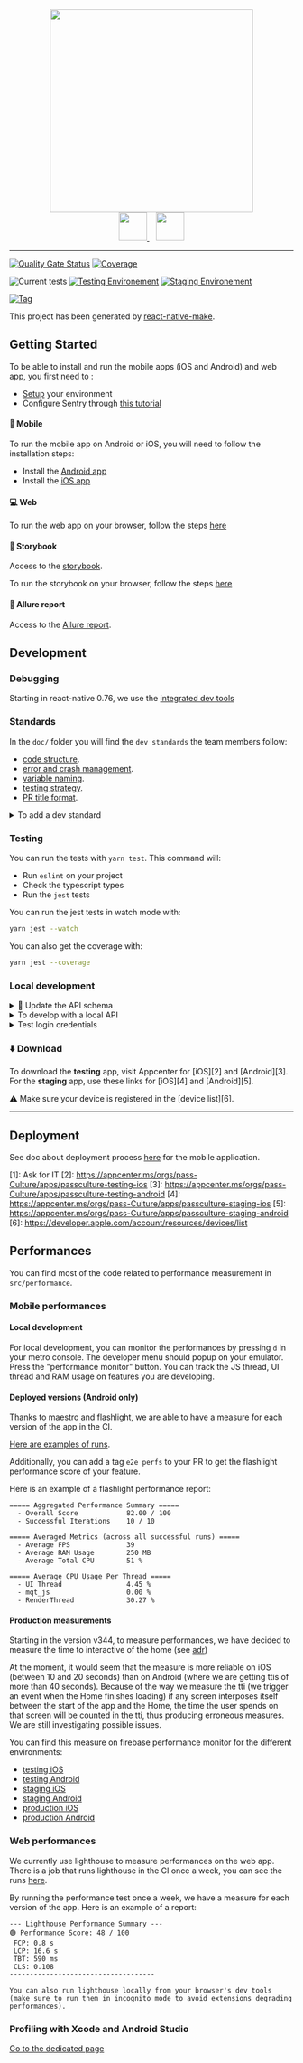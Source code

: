 <div align=center>
  <img src="https://storage.googleapis.com/passculture-metier-prod-production-assets-fine-grained/assets/passculture.gif" style="width: 360px">
  <br />
  <a href="https://apps.apple.com/fr/app/pass-culture/id1557887412">
    <img src="https://upload.wikimedia.org/wikipedia/commons/4/40/Download_on_the_App_Store_Badge_FRCA_RGB_blk.svg" style="height: 50px">
  </a>

  <a href="https://play.google.com/store/apps/details?id=app.passculture.webapp&hl=fr">
    <img src="https://upload.wikimedia.org/wikipedia/commons/8/8e/Google_Play_Store_badge_FR.svg" style="height: 50px; padding-left: 12px">
  </a>
</div>

---

[![Quality Gate Status](https://sonarcloud.io/api/project_badges/measure?project=pass-culture_pass-culture-app-native&metric=alert_status)](https://sonarcloud.io/summary/overall?id=pass-culture_pass-culture-app-native) [![Coverage](https://sonarcloud.io/api/project_badges/measure?project=pass-culture_pass-culture-app-native&metric=coverage)](https://sonarcloud.io/summary/overall?id=pass-culture_pass-culture-app-native)

![Current tests](https://img.shields.io/github/checks-status/pass-culture/pass-culture-app-native/master?label=Master%20tests)
[![Testing Environement](https://img.shields.io/github/deployments/pass-culture/pass-culture-app-native/testing?label=Testing%20Environment)](https://github.com/pass-culture/pass-culture-app-native/deployments/activity_log?environment=testing)
[![Staging Environement](https://img.shields.io/github/deployments/pass-culture/pass-culture-app-native/staging?label=Staging%20Environment)](https://github.com/pass-culture/pass-culture-app-native/deployments/activity_log?environment=staging)

[![Tag](https://img.shields.io/github/v/tag/pass-culture/pass-culture-app-native)](https://github.com/pass-culture/pass-culture-app-native/tags)

This project has been generated by [react-native-make](https://github.com/bamlab/react-native-make).

## Getting Started

To be able to install and run the mobile apps (iOS and Android) and web app, you first need to :

- [Setup](./doc/installation/setup.md) your environment
- Configure Sentry through [this tutorial](https://github.com/pass-culture/pass-culture-app-native/blob/master/doc/installation/sentry.md#-configure-sentry-cli)

#### 📱 Mobile

To run the mobile app on Android or iOS, you will need to follow the installation steps:

- Install the [Android app](./doc/installation/Android.md)
- Install the [iOS app](./doc/installation/iOS.md)

#### 💻 Web

To run the web app on your browser, follow the steps [here](./doc/installation/web.md)

#### 💄 Storybook

Access to the [storybook](https://master--61fd537ecf081f003a135235.chromatic.com/).

To run the storybook on your browser, follow the steps [here](./doc/development/tests/storybook.md)

#### 🍋 Allure report

Access to the [Allure report](https://special-goggles-reogzj6.pages.github.io/).

## Development

### Debugging

Starting in react-native 0.76, we use the [integrated dev tools](https://reactnative.dev/blog/2024/10/23/release-0.76-new-architecture#react-native-devtools)

### Standards

In the `doc/` folder you will find the `dev standards` the team members follow:

- [code structure](./doc/development/code-structure.md).
- [error and crash management](./doc/development/error-management.md).
- [variable naming](./doc/development/naming.md).
- [testing strategy](./doc/development/tests/unit-test/).
- [PR title format](./doc/pull-request.md).

<details>
  <summary>To add a dev standard</summary>
  
Standards can of course be improved and new ones can be added.

1.  Create a pull request with the standard modification/addition (use `TEMPLATE.md` for addition)
2.  Ask **all** team members to read your PR

> Why: so that the team is aligned on how to code, and the best way to do something is shared within all members

3.  Make sure you got the approval of every member of the team
4.  You can merge :)
</details>

### Testing

You can run the tests with `yarn test`. This command will:

- Run `eslint` on your project
- Check the typescript types
- Run the `jest` tests

You can run the jest tests in watch mode with:

```bash
yarn jest --watch
```

You can also get the coverage with:

```bash
yarn jest --coverage
```

### Local development

<details>
  <summary>📝 Update the API schema</summary>
If the backend changes the api schema, you will need to update it:

- pull the `swagger-codegen-cli-v3` image: `docker pull swaggerapi/swagger-codegen-cli-v3`
- run: `yarn generate:api:client`
- or run `yarn generate:api:client:silicon` on Apple Silicon chips

If the file `src/api/gen/.swagger-codegen/VERSION` changes, make sure you locally have the desired version of `swagger-codegen-cli`, otherwise run `docker pull swaggerapi/swagger-codegen-cli-v3:3.0.24`

</details>

<details>
  <summary>To develop with a local API</summary>
  
See [the docs](./doc/development/how-to/run-local-api.md) to learn how to develop with a local API "superficially".

The other option, more complex, is to create a specific scheme 'Development' with a `.env.development` file :
copy the `.env.testing` configuration and update the `API_BASE_URL` setting with you local server address.

Make sure you also overload the `BATCH_API_PUBLIC_KEY_ANDROID` and `BATCH_API_PUBLIC_KEY_IOS` variables with the _dev_ values of the _testing_ [batch project](https://dashboard.batch.com/).

Then copy `testing.keystore` into `development.keystore` and `testing.keystore.properties` into `development.keystore.properties`. Replace the `storeFile` value in `development.keystore.properties`.

</details>

<details>
  <summary>Test login credentials</summary>

See in [our password manager][1] for all testing accounts.

</details>

### ⬇️ Download

To download the **testing** app, visit Appcenter for [iOS][2] and [Android][3].
For the **staging** app, use these links for [iOS][4] and [Android][5].

⚠️ Make sure your device is registered in the [device list][6].

---

## Deployment

See doc about deployment process [here](./doc/ci-cd/deployment.md) for the mobile application.

[1]: Ask for IT
[2]: https://appcenter.ms/orgs/pass-Culture/apps/passculture-testing-ios
[3]: https://appcenter.ms/orgs/pass-Culture/apps/passculture-testing-android
[4]: https://appcenter.ms/orgs/pass-Culture/apps/passculture-staging-ios
[5]: https://appcenter.ms/orgs/pass-Culture/apps/passculture-staging-android
[6]: https://developer.apple.com/account/resources/devices/list

## Performances

You can find most of the code related to performance measurement in `src/performance`.

### Mobile performances

#### Local development

For local development, you can monitor the performances by pressing `d` in your metro console. The developer menu should popup on your emulator. Press the "performance monitor" button. You can track the JS thread, UI thread and RAM usage on features you are developing.

#### Deployed versions (Android only)

Thanks to maestro and flashlight, we are able to have a measure for each version of the app in the CI.

[Here are examples of runs](https://github.com/pass-culture/pass-culture-app-native/actions/workflows/dev_on_schedule_flashlight_android.yml).

Additionally, you can add a tag `e2e perfs` to your PR to get the flashlight performance score of your feature.

Here is an example of a flashlight performance report:

```
===== Aggregated Performance Summary =====
  - Overall Score            82.00 / 100
  - Successful Iterations    10 / 10

===== Averaged Metrics (across all successful runs) =====
  - Average FPS              39
  - Average RAM Usage        250 MB
  - Average Total CPU        51 %

===== Average CPU Usage Per Thread =====
  - UI Thread                4.45 %
  - mqt_js                   0.00 %
  - RenderThread             30.27 %
```

#### Production measurements

Starting in the version v344, to measure performances, we have decided to measure the time to interactive of the home (see [adr](./doc/decision-records/DR007%20-%20mesure-performances.md))

At the moment, it would seem that the measure is more reliable on iOS (between 10 and 20 seconds) than on Android (where we are getting ttis of more than 40 seconds). Because of the way we measure the tti (we trigger an event when the Home finishes loading) if any screen interposes itself between the start of the app and the Home, the time the user spends on that screen will be counted in the tti, thus producing erroneous measures. We are still investigating possible issues.

You can find this measure on firebase performance monitor for the different environments:

- [testing iOS](https://console.firebase.google.com/project/pc-native-testing/performance/app/ios:app.passculture.test/troubleshooting/trace/DURATION_TRACE/home_time_to_interactive_container/counter/home_time_to_interactive_in_ms?hl=fr)
- [testing Android](https://console.firebase.google.com/project/pc-native-testing/performance/app/android:app.passculture.testing/troubleshooting/trace/DURATION_TRACE/home_time_to_interactive_container/counter/home_time_to_interactive_in_ms?hl=fr)
- [staging iOS](https://console.firebase.google.com/project/pc-native-staging/performance/app/ios:app.passculture.staging/trends?hl=fr)
- [staging Android](https://console.firebase.google.com/project/pc-native-staging/performance/app/android:app.passculture.staging/trends?hl=fr)
- [production iOS](https://console.firebase.google.com/project/pc-native-production/performance/app/ios:app.passculture/troubleshooting/trace/DURATION_TRACE/home_time_to_interactive_container/counter/home_time_to_interactive_in_ms?hl=fr&time=24h)
- [production Android](https://console.firebase.google.com/project/pc-native-production/performance/app/android:app.passculture.webapp/troubleshooting/trace/DURATION_TRACE/home_time_to_interactive_container/counter/home_time_to_interactive_in_ms?hl=fr&time=24h)

### Web performances

We currently use lighthouse to measure performances on the web app. There is a job that runs lighthouse in the CI once a week, you can see the runs [here](https://github.com/pass-culture/pass-culture-app-native/actions/workflows/dev_on_schedule_lighthouse.yml).

By running the performance test once a week, we have a measure for each version of the app. Here is an example of a report:

```
--- Lighthouse Performance Summary ---
🟢 Performance Score: 48 / 100
 FCP: 0.8 s
 LCP: 16.6 s
 TBT: 590 ms
 CLS: 0.108
------------------------------------

You can also run lighthouse locally from your browser's dev tools (make sure to run them in incognito mode to avoid extensions degrading performances).
```

### Profiling with Xcode and Android Studio

[Go to the dedicated page](./doc/development/how-to/profiling.md)
